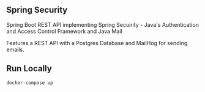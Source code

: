 ## Spring Security

Spring Boot REST API implementing Spring Secuirity - Java's Authentication and Access Control Framework and Java Mail

Features a REST API with a Postgres Database and MailHog for sending emails.

## Run Locally

```docker-compose up```